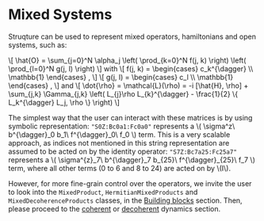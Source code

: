 # Mixed Systems

Struqture can be used to represent mixed operators, hamiltonians and open systems, such as:

\\[ \hat{O} = \sum_{j=0}^N \alpha_j \left( \prod_{k=0}^N f(j, k) \right) \left( \prod_{l=0}^N g(j, l) \right) \\]
with
\\[ f(j, k) = \begin{cases} c_k^{\dagger} \\\\ \mathbb{1} \end{cases} , \\]
\\[ g(j, l) = \begin{cases} c_l \\\\ \mathbb{1} \end{cases} , \\]
and 
\\[
    \dot{\rho} = \mathcal{L}(\rho) = -i \[\hat{H}, \rho\] + \sum_{j,k} \Gamma_{j,k} \left( L_{j}\rho L_{k}^{\dagger} - \frac{1}{2} \\{ L_k^{\dagger} L_j, \rho \\} \right)
\\]

The simplest way that the user can interact with these matrices is by using symbolic representation: `"S0Z:Bc0a1:Fc0a0"` represents a \\( \sigma^z\ b^{\dagger}\_0 b\_1\ f^{\dagger}\_0\ f\_0 \\) term. This is a very scalable approach, as indices not mentioned in this string representation are assumed to be acted on by the identity operator: `"S7Z:Bc7a25:Fc25a7"` represents a \\( \sigma^{z}\_7\ b^{\dagger}\_7 b\_{25}\ f^{\dagger}\_{25}\ f\_7 \\) term, where all other terms (0 to 6 and 8 to 24) are acted on by \\(I\\).

However, for more fine-grain control over the operators, we invite the user to look into the `MixedProduct`, `HermitianMixedProducts` and `MixedDecoherenceProducts` classes, in the [Building blocks](./products.md) section. Then, please proceed to the [coherent](./noisefree.md) or [decoherent](./noisy.md) dynamics section.
